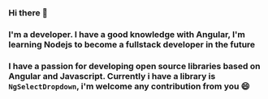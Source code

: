 ### Hi there 👋
### I'm a developer. I have a good knowledge with Angular, I'm learning Nodejs to become a fullstack developer in the future
### I have a passion for developing open source libraries based on Angular and Javascript. Currently i have a library is `NgSelectDropdown`, i'm welcome any contribution from you 😄
<!--
**huannxdev/huannxdev** is a ✨ _special_ ✨ repository because its `README.md` (this file) appears on your GitHub profile.

Here are some ideas to get you started:

- 🔭 I’m currently working on ...
- 🌱 I’m currently learning ...
- 👯 I’m looking to collaborate on ...
- 🤔 I’m looking for help with ...
- 💬 Ask me about ...
- 📫 How to reach me: ...
- 😄 Pronouns: ...
- ⚡ Fun fact: ...
-->
